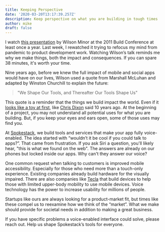 ```yaml
---
title: Keeping Perspective
date: '2020-03-20T13:17:39.257Z'
description: Keep perspective on what you are building in tough times
author: mike
draft: false
---
```


I watch [this presentation](https://vimeo.com/34017777) by Wilson Minor at the 2011 Build Conference at least once a year. Last week, I rewatched it trying to refocus my mind from pandemic to product development work. Watching Wilson’s talk reminds me why we make things, both the impact and consequences. If you can spare 38 minutes, it's worth your time.

Nine years ago, before we knew the full impact of mobile and social apps would have on our lives, Wilson used a quote from Marshall McLuhan and adapted by Winston Churchill to explain the future:

> "We Shape Our Tools, and Thereafter Our Tools Shape Us"

This quote is a reminder that the things we build impact the world. Even if it [looks like a toy at first](https://cdixon.org/2010/01/03/the-next-big-thing-will-start-out-looking-like-a-toy), like [Chris Dixon](https://twitter.com/cdixon) said 10 years ago. At the beginning of a project, you may not understand all potential uses for what you are building. But, if you keep your eyes and ears open, some of those uses may find you.

At [Spokestack](https://www.spokestack.io), we build tools and services that make your app fully voice-enabled. The idea started with “wouldn’t it be cool if you could talk to apps?”. That came from frustration. If you ask Siri a question, you'll likely hear, "this is what we found on the web". The answers are already on our phones but locked inside our apps. Why can't they answer our voice?

One common request when talking to customers is improved mobile accessibility. Especially for those who need more than a touch-only experience. Existing companies already build hardware for the visually impaired. There are also companies like [Tecla](https://gettecla.com/pages/tecla-e) that build devices to help those with limited upper-body mobility to use mobile devices. Voice technology has the power to increase usability for millions of people.

Startups like ours are always looking for a product-market fit, but times like these compel us to reexamine how we think of the “market”. What we make should provide for societal needs in addition to making a great business.

If you have specific problems a voice-enabled interface could solve, please reach out. Help us shape Spokestack’s tools for everyone.
